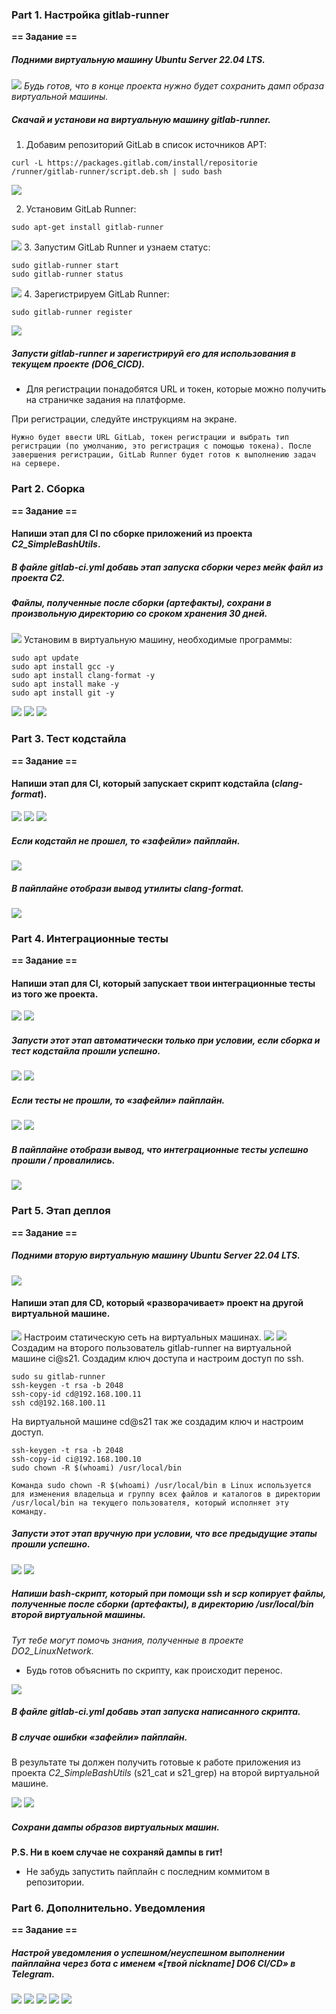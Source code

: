 ### Part 1. Настройка **gitlab-runner**

**== Задание ==**

##### Подними виртуальную машину _Ubuntu Server 22.04 LTS_.

![](screen/01.00.png)
_Будь готов, что в конце проекта нужно будет сохранить дамп образа виртуальной машины._

##### Скачай и установи на виртуальную машину **gitlab-runner**.

1. Добавим репозиторий GitLab в список источников APT:

```
curl -L https://packages.gitlab.com/install/repositorie /runner/gitlab-runner/script.deb.sh | sudo bash
```

![](screen/01.01.png)

2. Установим GitLab Runner:

```
sudo apt-get install gitlab-runner
```

![](screen/01.02.png) 3. Запустим GitLab Runner и узнаем статус:

```
sudo gitlab-runner start
sudo gitlab-runner status
```

![](screen/01.03.png) 4. Зарегистрируем GitLab Runner:

```
sudo gitlab-runner register
```

![](screen/01.04.png)

##### Запусти **gitlab-runner** и зарегистрируй его для использования в текущем проекте (_DO6_CICD_).

- Для регистрации понадобятся URL и токен, которые можно получить на страничке задания на платформе.

При регистрации, следуйте инструкциям на экране.

`Hужно будет ввести URL GitLab, токен регистрации и выбрать тип регистрации (по умолчанию, это регистрация с помощью токена).
После завершения регистрации, GitLab Runner будет готов к выполнению задач на сервере.`

### Part 2. Сборка

**== Задание ==**

#### Напиши этап для **CI** по сборке приложений из проекта _C2_SimpleBashUtils_.

##### В файле _gitlab-ci.yml_ добавь этап запуска сборки через мейк файл из проекта _C2_.

##### Файлы, полученные после сборки (артефакты), сохрани в произвольную директорию со сроком хранения 30 дней.

![](screen/02.00.png)
Установим в виртуальную машину, необходимые программы:

```
sudo apt update
sudo apt install gcc -y
sudo apt install clang-format -y
sudo apt install make -y
sudo apt install git -y
```

![](screen/02.01.png)
![](screen/02.02.png)
![](screen/02.03.png)

### Part 3. Тест кодстайла

**== Задание ==**

#### Напиши этап для **CI**, который запускает скрипт кодстайла (_clang-format_).

![](screen/03.00.png)
![](screen/03.03.png)
![](screen/03.04.png)

##### Если кодстайл не прошел, то «зафейли» пайплайн.

![](screen/03.01.png)

##### В пайплайне отобрази вывод утилиты _clang-format_.

![](screen/03.02.png)

### Part 4. Интеграционные тесты

**== Задание ==**

#### Напиши этап для **CI**, который запускает твои интеграционные тесты из того же проекта.

![](screen/04.00.png)
![](screen/04.01.png)

##### Запусти этот этап автоматически только при условии, если сборка и тест кодстайла прошли успешно.

![](screen/04.02.png)
![](screen/04.04.png)

##### Если тесты не прошли, то «зафейли» пайплайн.

![](screen/04.03.png)
![](screen/04.05.png)

##### В пайплайне отобрази вывод, что интеграционные тесты успешно прошли / провалились.

![](screen/04.06.png)

### Part 5. Этап деплоя

**== Задание ==**

##### Подними вторую виртуальную машину _Ubuntu Server 22.04 LTS_.

![](screen/05.00.png)

#### Напиши этап для **CD**, который «разворачивает» проект на другой виртуальной машине.

![](screen/05.01.png)
Настроим статическую сеть на виртуальных машинах.
![](screen/05.02.png)
![](screen/05.03.png)
Создадим на второго пользователь gitlab-runner на виртуальной машине ci@s21. Создадим ключ доступа и настроим доступ по ssh.

```
sudo su gitlab-runner
ssh-keygen -t rsa -b 2048
ssh-copy-id cd@192.168.100.11
ssh cd@192.168.100.11
```

На виртуальной машине cd@s21 так же создадим ключ и настроим доступ.

```
ssh-keygen -t rsa -b 2048
ssh-copy-id ci@192.168.100.10
sudo chown -R $(whoami) /usr/local/bin
```

`Команда sudo chown -R $(whoami) /usr/local/bin в Linux используется для изменения владельца и группу всех файлов и каталогов в директории /usr/local/bin на текущего пользователя, который исполняет эту команду. `

##### Запусти этот этап вручную при условии, что все предыдущие этапы прошли успешно.

![](screen/05.04.png)
![](screen/05.05.png)

##### Напиши bash-скрипт, который при помощи **ssh** и **scp** копирует файлы, полученные после сборки (артефакты), в директорию _/usr/local/bin_ второй виртуальной машины.

_Тут тебе могут помочь знания, полученные в проекте DO2_LinuxNetwork._

- Будь готов объяснить по скрипту, как происходит перенос.

![](screen/05.06.png)

##### В файле _gitlab-ci.yml_ добавь этап запуска написанного скрипта.

##### В случае ошибки «зафейли» пайплайн.

В результате ты должен получить готовые к работе приложения из проекта _C2_SimpleBashUtils_ (s21_cat и s21_grep) на второй виртуальной машине.

![](screen/05.08.png)
![](screen/05.07.png)

##### Сохрани дампы образов виртуальных машин.

**P.S. Ни в коем случае не сохраняй дампы в гит!**

- Не забудь запустить пайплайн с последним коммитом в репозитории.

### Part 6. Дополнительно. Уведомления

**== Задание ==**

##### Настрой уведомления о успешном/неуспешном выполнении пайплайна через бота с именем «[твой nickname] DO6 CI/CD» в _Telegram_.

![](screen/06.00.png)
![](screen/06.01.png)
![](screen/06.02.png)
![](screen/06.03.png)
![](screen/06.04.png)
